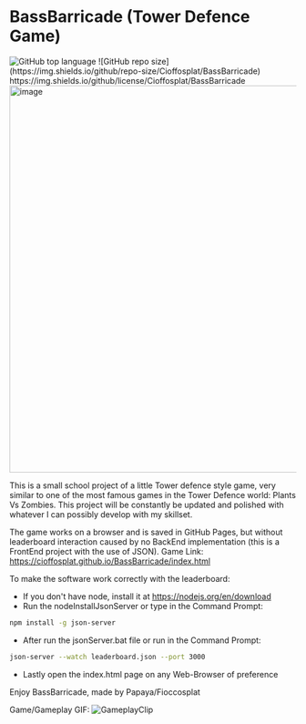 # BassBarricade (Tower Defence Game)
<img alt="GitHub top language" src="https://img.shields.io/github/languages/top/Cioffosplat/BassBarricade">
![GitHub repo size](https://img.shields.io/github/repo-size/Cioffosplat/BassBarricade)
https://img.shields.io/github/license/Cioffosplat/BassBarricade

<img width="680" alt="image" src="https://user-images.githubusercontent.com/113895032/236176488-138a710c-4c32-4a70-8372-ea07f3d06eee.png">

This is a small school project of a little Tower defence style game, 
very similar to one of the most famous games in the Tower Defence world: Plants Vs Zombies.
This project will be constantly be updated and polished with whatever 
I can possibly develop with my skillset.

The game works on a browser and is saved in GitHub Pages, but without leaderboard interaction 
caused by no BackEnd implementation (this is a FrontEnd project with the use of JSON). 
Game Link: https://cioffosplat.github.io/BassBarricade/index.html

To make the software work correctly with the leaderboard:
- If you don't have node, install it at https://nodejs.org/en/download
- Run the nodeInstallJsonServer or type in the Command Prompt:
```sh
npm install -g json-server
```
- After run the jsonServer.bat file or run in the Command Prompt:
```sh
json-server --watch leaderboard.json --port 3000
```
- Lastly open the index.html page on any Web-Browser of preference

Enjoy BassBarricade, made by Papaya/Fioccosplat

Game/Gameplay GIF:
![GameplayClip](https://user-images.githubusercontent.com/113895032/236181103-4c37e209-b060-4261-9deb-af0394cbf69a.gif)

